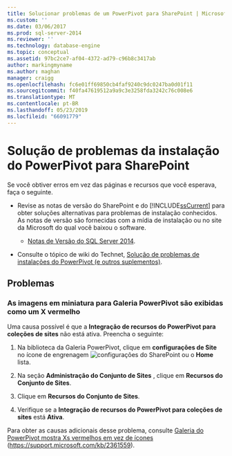 ```yaml
---
title: Solucionar problemas de um PowerPivot para SharePoint | Microsoft Docs
ms.custom: ''
ms.date: 03/06/2017
ms.prod: sql-server-2014
ms.reviewer: ''
ms.technology: database-engine
ms.topic: conceptual
ms.assetid: 97bc2ce7-af04-4372-ad79-c96b8c3417ab
author: markingmyname
ms.author: maghan
manager: craigg
ms.openlocfilehash: fc6e01ff69850cb4faf9240c9dc0247ba0d01f11
ms.sourcegitcommit: f40fa47619512a9a9c3e3258fda3242c76c008e6
ms.translationtype: MT
ms.contentlocale: pt-BR
ms.lasthandoff: 05/23/2019
ms.locfileid: "66091779"
---
```

# <a name="troubleshoot-a-powerpivot-for-sharepoint-installation"></a>Solução de problemas da instalação do PowerPivot para SharePoint
  Se você obtiver erros em vez das páginas e recursos que você esperava, faça o seguinte.  
  
-   Revise as notas de versão do SharePoint e do [!INCLUDE[ssCurrent](../../includes/sscurrent-md.md)] para obter soluções alternativas para problemas de instalação conhecidos. As notas de versão são fornecidas com a mídia de instalação ou no site da Microsoft do qual você baixou o software.  
  
    -   [Notas de Versão do SQL Server 2014](https://technet.microsoft.com/library/dn169381\(v=sql.15\).aspx).  
  
-   Consulte o tópico de wiki do Technet, [Solução de problemas de instalações do PowerPivot (e outros suplementos)](https://social.technet.microsoft.com/wiki/contents/articles/13737.troubleshooting-installations-of-powerpivot-and-other-add-ins.aspx).  
  
## <a name="issues"></a>Problemas  
  
### <a name="powerpivot-gallery-thumbnail-images-show-as-a-red-x"></a>As imagens em miniatura para Galeria PowerPivot são exibidas como um X vermelho  
 Uma causa possível é que a **Integração de recursos do PowerPivot para coleções de sites** não está ativa. Preencha o seguinte:  
  
1.  Na biblioteca da Galeria PowerPivot, clique em **configurações de Site** no ícone de engrenagem ![configurações do SharePoint](../../../2014/analysis-services/media/as-sharepoint2013-settings-gear.gif "SharePoint Settings") ou o **Home** lista.  
  
2.  Na seção **Administração do Conjunto de Sites** , clique em **Recursos do Conjunto de Sites**.  
  
3.  Clique em **Recursos do Conjunto de Sites**.  
  
4.  Verifique se a **Integração de recursos do PowerPivot para coleções de sites** está **Ativa**.  
  
 Para obter as causas adicionais desse problema, consulte [Galeria do PowerPivot mostra Xs vermelhos em vez de ícones](https://support.microsoft.com/kb/2361559) (https://support.microsoft.com/kb/2361559).  
  
  
